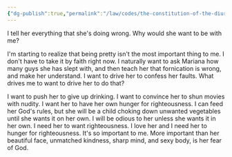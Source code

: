 ```yaml
---
{"dg-publish":true,"permalink":"/law/codes/the-constitution-of-the-diurnal-conduct-of-individual-persons/framework-discussions/nudity-in-movies/the-most-important-thing-to-me-her-hunger-for-righteousness/","tags":["checklistitem"],"created":"Jan 6, 2022, 7:50 PM"}
---
```



I tell her everything that she's doing wrong. Why would she want to be with me?

I'm starting to realize that being pretty isn't the most important thing to me. I don't have to take it by faith right now. I naturally want to ask Mariana how many guys she has slept with, and then teach her that fornication is wrong, and make her understand. I want to drive her to confess her faults. What drives me to want to drive her to do that?

I want to push her to give up drinking. I want to convince her to shun movies with nudity. I want her to have her own hunger for righteousness. I can feed her God's rules, but she will be a child choking down unwanted vegetables until she wants it on her own. I will be odious to her unless she wants it in her own. I need her to want righteousness. I love her and I need her to hunger for righteousness. It's so important to me. More important than her beautiful face, unmatched kindness, sharp mind, and sexy body, is her fear of God. 